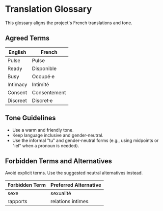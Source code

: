 # Translation Glossary

This glossary aligns the project's French translations and tone.

## Agreed Terms

| English | French |
| --- | --- |
| Pulse | Pulse |
| Ready | Disponible |
| Busy | Occupé·e |
| Intimacy | Intimité |
| Consent | Consentement |
| Discreet | Discret·e |

## Tone Guidelines

- Use a warm and friendly tone.
- Keep language inclusive and gender-neutral.
- Use the informal "tu" and gender-neutral forms (e.g., using midpoints or "iel" when a pronoun is needed).

## Forbidden Terms and Alternatives

Avoid explicit terms. Use the suggested neutral alternatives instead.

| Forbidden Term | Preferred Alternative |
| --- | --- |
| sexe | sexualité |
| rapports | relations intimes |

